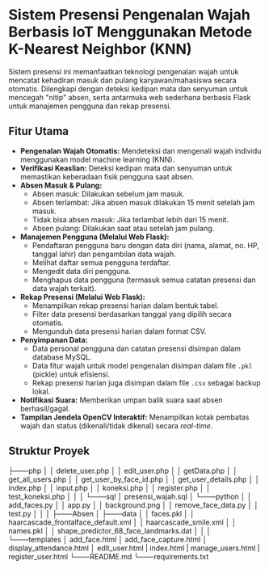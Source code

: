 # Sistem Presensi Pengenalan Wajah Berbasis IoT Menggunakan Metode K-Nearest Neighbor (KNN)

Sistem presensi ini memanfaatkan teknologi pengenalan wajah untuk mencatat kehadiran masuk dan pulang karyawan/mahasiswa secara otomatis. Dilengkapi dengan deteksi kedipan mata dan senyuman untuk mencegah "nitip" absen, serta antarmuka web sederhana berbasis Flask untuk manajemen pengguna dan rekap presensi.

## Fitur Utama

* **Pengenalan Wajah Otomatis:** Mendeteksi dan mengenali wajah individu menggunakan model machine learning (KNN).
* **Verifikasi Keaslian:** Deteksi kedipan mata dan senyuman untuk memastikan keberadaan fisik pengguna saat absen.
* **Absen Masuk & Pulang:**
    * Absen masuk: Dilakukan sebelum jam masuk.
    * Absen terlambat: Jika absen masuk dilakukan 15 menit setelah jam masuk.
    * Tidak bisa absen masuk: Jika terlambat lebih dari 15 menit.
    * Absen pulang: Dilakukan saat atau setelah jam pulang.
* **Manajemen Pengguna (Melalui Web Flask):**
    * Pendaftaran pengguna baru dengan data diri (nama, alamat, no. HP, tanggal lahir) dan pengambilan data wajah.
    * Melihat daftar semua pengguna terdaftar.
    * Mengedit data diri pengguna.
    * Menghapus data pengguna (termasuk semua catatan presensi dan data wajah terkait).
* **Rekap Presensi (Melalui Web Flask):**
    * Menampilkan rekap presensi harian dalam bentuk tabel.
    * Filter data presensi berdasarkan tanggal yang dipilih secara otomatis.
    * Mengunduh data presensi harian dalam format CSV.
* **Penyimpanan Data:**
    * Data personal pengguna dan catatan presensi disimpan dalam database MySQL.
    * Data fitur wajah untuk model pengenalan disimpan dalam file `.pkl` (pickle) untuk efisiensi.
    * Rekap presensi harian juga disimpan dalam file `.csv` sebagai backup lokal.
* **Notifikasi Suara:** Memberikan umpan balik suara saat absen berhasil/gagal.
* **Tampilan Jendela OpenCV Interaktif:** Menampilkan kotak pembatas wajah dan status (dikenali/tidak dikenal) secara *real-time*.

## Struktur Proyek

├───php
│   │   delete_user.php
│   │   edit_user.php
│   │   getData.php
│   │   get_all_users.php
│   │   get_user_by_face_id.php
│   │   get_user_details.php
│   │   index.php
│   │   input.php
│   │   koneksi.php
│   │   register.php
│   │   test_koneksi.php
│   │
│   └───sql
│           presensi_wajah.sql
│
└───python
│   │   add_faces.py
│   │   app.py
│   │   background.png
│   │   remove_face_data.py
│   │   test.py
│   │
│   ├───Absen
│   ├───data
│   │       faces.pkl
│   │       haarcascade_frontalface_default.xml
│   │       haarcascade_smile.xml
│   │       names.pkl
│   │       shape_predictor_68_face_landmarks.dat
│   │
│   └───templates
│           add_face.html
│           add_face_capture.html
│           display_attendance.html
│           edit_user.html
|           index.html
|           manage_users.html
|           register_user.html
└───README.md
└───requirements.txt